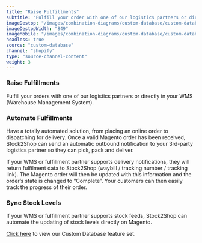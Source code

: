 ```yaml
---
title: "Raise Fulfillments"
subtitle: "Fulfill your order with one of our logistics partners or directly in your WMS (Warehouse Management System)."
imageDestop: "/images/combination-diagrams/custom-database/custom-database-shopify-fulfillment.svg"
imageDestopWidth: "849"
imageMobile: "/images/combination-diagrams/custom-database/custom-database-shopify-fulfillment.svg"
headless: true
source: "custom-database"
channel: "shopify"
type: "source-channel-content"
weight: 3
---
```


### Raise Fulfillments
Fulfill your orders with one of our logistics partners or directly in your WMS (Warehouse Management System).

### Automate Fulfillments
Have a totally automated solution, from placing an online order to dispatching for delivery. Once a valid Magento order has been received, Stock2Shop can send an automatic outbound notification to your 3rd-party logistics partner so they can pick, pack and deliver.

If your WMS or fulfillment partner supports delivery notifications, they will return fulfilment data to Stock2Shop (waybill / tracking number / tracking link). The Magento order will then be updated with this information and the order’s state is changed to “Complete”. Your customers can then easily track the progress of their order.

### Sync Stock Levels
If your WMS or fulfillment partner supports stock feeds, Stock2Shop can automate the updating of stock levels directly on Magento. 

[Click here](/help/features/custom-database/ "Custom Database Features") to view our Custom Database feature set.